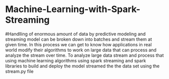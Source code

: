 # Machine-Learning-with-Spark-Streaming
#Handlling of enormous amount of data by predictive modeling and streaming model can be broken down into batches and stream them at given time.
 In this process we can get to know how applications in real world modify their algorithms to work on large data that can process and analyze the stream over time.
 To analyze large data stream and process that using machine learning algorithms using spark streaming and spark libraries to build and deploy the model
 streamed the the data set using the stream.py file


